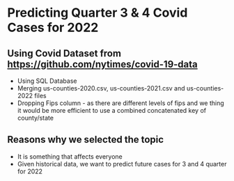 # Predicting Quarter 3 & 4 Covid Cases for 2022

##  Using Covid Dataset from https://github.com/nytimes/covid-19-data
- Using SQL Database 
- Merging us-counties-2020.csv, us-counties-2021.csv and us-counties-2022 files
- Dropping Fips column - as there are different levels of fips and we thing it would be more efficient to use a combined concatenated key of county/state

## Reasons why we selected the topic
 -  It is something that affects everyone
 -  Given historical data, we want to predict future cases for 3 and 4 quarter for 2022
## 
